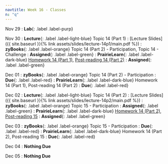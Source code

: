 ```yaml
---
navtitle: Week 16 - Classes
n: "q"
---
```


Nov 29
: **Lab**{: .label .label-purp} [](#)

Nov 30
: **Lecture**{: .label .label-light-blue} Topic 14 (Part 1)
	: [Lecture Slides]({{ site.baseurl }}{% link assets/slides/lecture-14p1/main.pdf %}) 
: **zyBooks**{: .label .label-orange} Topic 14 (Part 2) - Participation, Topic 14 - Challenge
    : **Assigned**{: .label .label-green}
: **PrairieLearn**{: .label .label-dark-blue} [Homework 14 (Part 1)](https://www.prairielearn.org/pl/course_instance/128740/assessment/2312026), [Post-reading 14 (Part 2)](#)
    : **Assigned**{: .label .label-green}


Dec 01
: **zyBooks**{: .label .label-orange} Topic 14 (Part 2) - Participation
    : **Due**{: .label .label-red}
: **PrairieLearn**{: .label .label-dark-blue} Homework 14 (Part 1), Post-reading 14 (Part 2)
    : **Due**{: .label .label-red}


Dec 02
: **Lecture**{: .label .label-light-blue} Topic 14 (Part 2)
	: [Lecture Slides]({{ site.baseurl }}{% link assets/slides/lecture-14p2/main.pdf %}) 
: **zyBooks**{: .label .label-orange} Topic 15 - Participation
    : **Assigned**{: .label .label-green}
: **PrairieLearn**{: .label .label-dark-blue} [Homework 14 (Part 2)](https://www.prairielearn.org/pl/course_instance/128740/assessment/2312027), [Post-reading 15](#)
    : **Assigned**{: .label .label-green}

Dec 03
: **zyBooks**{: .label .label-orange} Topic 15 - Participation
    : **Due**{: .label .label-red}
: **PrairieLearn**{: .label .label-dark-blue} Homework 14 (Part 2), Post-reading 15
    : **Due**{: .label .label-red}

Dec 04
: **Nothing Due**

Dec 05
: **Nothing Due**



